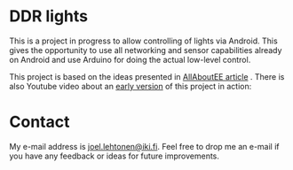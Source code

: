# DDR lights

This is a project in progress to allow controlling of lights via
Android. This gives the opportunity to use all networking and sensor
capabilities already on Android and use Arduino for doing the actual
low-level control.

This project is based on the ideas presented in [AllAboutEE article]
. There is also Youtube video about an [early version] of this project
in action: 

[AllAboutEE article]: http://allaboutee.com/2011/12/31/arduino-adk-board-blink-an-led-with-your-phone-code-and-explanation/ "Arduino ADK Board: Blink an LED With Your Phone, Minimum Code Required"

[Early version]: http://www.youtube.com/watch?v=s6tci4drXqQ "Android controls Arduino @ YouTube"

# Contact

My e-mail address is joel.lehtonen@iki.fi. Feel free to drop me an
e-mail if you have any feedback or ideas for future improvements.
